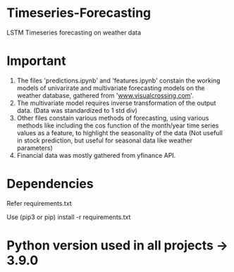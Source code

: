 # Timeseries-Forecasting
LSTM Timeseries forecasting on weather data

# Important
1) The files 'predictions.ipynb' and 'features.ipynb' constain the working models of univarirate and multivariate forecasting models on the weather database, gathered from 'www.visualcrossing.com'.
2) The multivariate model requires inverse transformation of the output data. (Data was standardized to 1 std div)
3) Other files constain various methods of forecasting, using various methods like including the cos function of the month/year time series values as a feature, to highlight the seasonality of the data (Not usefull in stock prediction, but useful for seasonal data like weather parameters)
4) Financial data was mostly gathered from yfinance API.

# Dependencies 

Refer requirements.txt

Use (pip3 or pip) install -r requirements.txt

# Python version used in all projects -> 3.9.0


